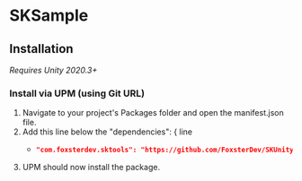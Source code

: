 # SKSample

## Installation

*Requires Unity 2020.3+*

### Install via UPM (using Git URL)

1. Navigate to your project's Packages folder and open the manifest.json file.
2. Add this line below the "dependencies": { line
    - ```json title="Packages/manifest.json"
      "com.foxsterdev.sktools": "https://github.com/FoxsterDev/SKUnityPackages?path=Assets/SKTools",
      ```
3. UPM should now install the package.
